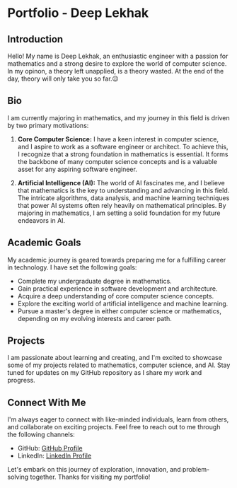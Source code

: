 # Portfolio - Deep Lekhak

## Introduction
Hello! My name is Deep Lekhak, an enthusiastic engineer with a passion for mathematics and a strong desire to explore the world of computer science. In my opinon, a theory left unapplied, is a theory wasted. At the end of the day, theory will only take you so far.😉

## Bio
I am currently majoring in mathematics, and my journey in this field is driven by two primary motivations:

1. **Core Computer Science:** I have a keen interest in computer science, and I aspire to work as a software engineer or architect. To achieve this, I recognize that a strong foundation in mathematics is essential. It forms the backbone of many computer science concepts and is a valuable asset for any aspiring software engineer.

2. **Artificial Intelligence (AI):** The world of AI fascinates me, and I believe that mathematics is the key to understanding and advancing in this field. The intricate algorithms, data analysis, and machine learning techniques that power AI systems often rely heavily on mathematical principles. By majoring in mathematics, I am setting a solid foundation for my future endeavors in AI.

## Academic Goals
My academic journey is geared towards preparing me for a fulfilling career in technology. I have set the following goals:

- Complete my undergraduate degree in mathematics.
- Gain practical experience in software development and architecture.
- Acquire a deep understanding of core computer science concepts.
- Explore the exciting world of artificial intelligence and machine learning.
- Pursue a master's degree in either computer science or mathematics, depending on my evolving interests and career path.

## Projects
I am passionate about learning and creating, and I'm excited to showcase some of my projects related to mathematics, computer science, and AI. Stay tuned for updates on my GitHub repository as I share my work and progress.

## Connect With Me
I'm always eager to connect with like-minded individuals, learn from others, and collaborate on exciting projects. Feel free to reach out to me through the following channels:

- GitHub: [GitHub Profile](https://github.com/Deep03)
- LinkedIn: [LinkedIn Profile](https://www.linkedin.com/in/dlekhak/)

Let's embark on this journey of exploration, innovation, and problem-solving together. Thanks for visiting my portfolio!


